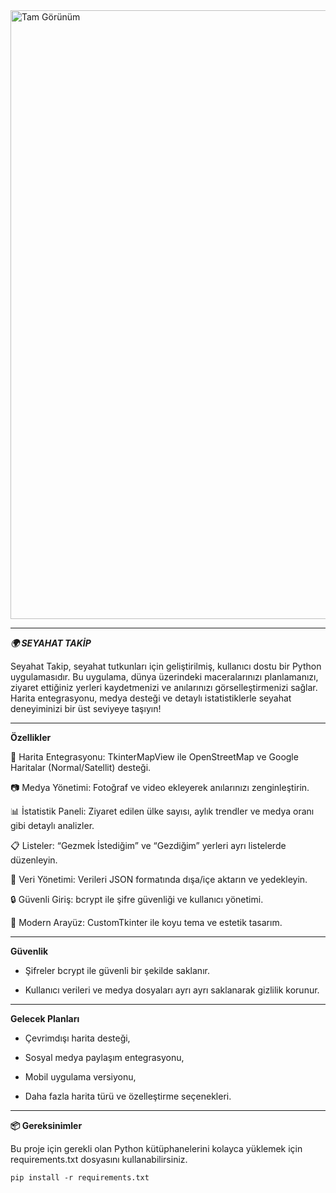 <img width="1901" height="974" alt="Tam Görünüm" src="https://github.com/user-attachments/assets/c99e24f7-4d72-4d78-8af7-2086baf38be7" />

---

***🌍 SEYAHAT TAKİP***

   Seyahat Takip, seyahat tutkunları için geliştirilmiş, kullanıcı dostu bir Python uygulamasıdır. Bu uygulama, dünya üzerindeki maceralarınızı planlamanızı, ziyaret ettiğiniz yerleri kaydetmenizi ve anılarınızı görselleştirmenizi sağlar. Harita entegrasyonu, medya desteği ve detaylı istatistiklerle seyahat deneyiminizi bir üst seviyeye taşıyın!

---

**Özellikler**

📍 Harita Entegrasyonu: TkinterMapView ile OpenStreetMap ve Google Haritalar (Normal/Satellit) desteği.

📷 Medya Yönetimi: Fotoğraf ve video ekleyerek anılarınızı zenginleştirin.

📊 İstatistik Paneli: Ziyaret edilen ülke sayısı, aylık trendler ve medya oranı gibi detaylı analizler.

📋 Listeler: “Gezmek İstediğim” ve “Gezdiğim” yerleri ayrı listelerde düzenleyin.

💾 Veri Yönetimi: Verileri JSON formatında dışa/içe aktarın ve yedekleyin.

🔒 Güvenli Giriş: bcrypt ile şifre güvenliği ve kullanıcı yönetimi.

🎨 Modern Arayüz: CustomTkinter ile koyu tema ve estetik tasarım.

---

**Güvenlik**

- Şifreler bcrypt ile güvenli bir şekilde saklanır.

- Kullanıcı verileri ve medya dosyaları ayrı ayrı saklanarak gizlilik korunur.
  

---


**Gelecek Planları**

- Çevrimdışı harita desteği,

- Sosyal medya paylaşım entegrasyonu,

- Mobil uygulama versiyonu,

- Daha fazla harita türü ve özelleştirme seçenekleri.

---

**📦 Gereksinimler**

Bu proje için gerekli olan Python kütüphanelerini kolayca yüklemek için requirements.txt dosyasını kullanabilirsiniz.

```pip install -r requirements.txt```
